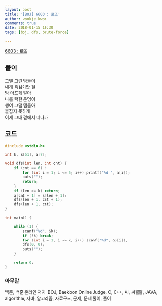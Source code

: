 ```yaml
---
layout: post
title: '[BOJ] 6603 : 로또'
author: wookje.kwon
comments: true
date: 2018-01-15 16:30
tags: [boj, dfs, brute-force]

---
```


[6603 : 로또](https://www.acmicpc.net/problem/6603)

## 풀이

그댈 그린 밤들이  
내게 욕심이란 걸  
맘 아프게 알아  
나를 택한 운명이  
행여 그댈 맴돌아  
붙잡지 못하게  
이제 그대 곁에서 떠나가  

## 코드

```cpp
#include <stdio.h>

int k, s[51], a[7];

void dfs(int len, int cnt) {
	if (cnt == 6) {
		for (int i = 1; i <= 6; i++) printf("%d ", a[i]);
		puts("");
		return;
	}
	if (len >= k) return;
	a[cnt + 1] = s[len + 1];
	dfs(len + 1, cnt + 1);
	dfs(len + 1, cnt);
}

int main() {

	while (1) {
		scanf("%d", &k);
		if (!k) break;
		for (int i = 1; i <= k; i++) scanf("%d", &s[i]);
		dfs(0, 0);
		puts("");
	}

	return 0;
}
```

### 아무말  
백준, 백준 온라인 저지, BOJ, Baekjoon Online Judge, C, C++, 씨, 씨쁠쁠, JAVA, algorithm, 자바, 알고리즘, 자료구조, 문제, 문제 풀이, 풀이

